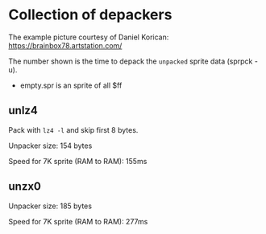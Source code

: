 # Collection of depackers

The example picture courtesy of Daniel Korican:
https://brainbox78.artstation.com/

The number shown is the time to depack the `unpacked` sprite data (sprpck -u).

* empty.spr is an sprite of all $ff

## unlz4

Pack with `lz4 -l` and skip first 8 bytes.

Unpacker size: 154 bytes

Speed for 7K sprite (RAM to RAM): 155ms

## unzx0

Unpacker size: 185 bytes

Speed for 7K sprite (RAM to RAM): 277ms
